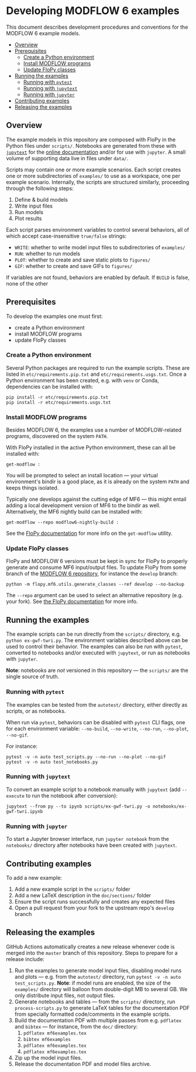 # Developing MODFLOW 6 examples

This document describes development procedures and conventions for the MODFLOW 6 example models.

<!-- START doctoc generated TOC please keep comment here to allow auto update -->
<!-- DON'T EDIT THIS SECTION, INSTEAD RE-RUN doctoc TO UPDATE -->

- [Overview](#overview)
- [Prerequisites](#prerequisites)
  - [Create a Python environment](#create-a-python-environment)
  - [Install MODFLOW programs](#install-modflow-programs)
  - [Update FloPy classes](#update-flopy-classes)
- [Running the examples](#running-the-examples)
  - [Running with `pytest`](#running-with-pytest)
  - [Running with `jupytext`](#running-with-jupytext)
  - [Running with `jupyter`](#running-with-jupyter)
- [Contributing examples](#contributing-examples)
- [Releasing the examples](#releasing-the-examples)

<!-- END doctoc generated TOC please keep comment here to allow auto update -->

## Overview

The example models in this repository are composed with FloPy in the Python files under `scripts/`. Notebooks are generated from these with [`jupytext`](https://github.com/mwouts/jupytext) for the [online documentation](https://modflow6-examples.readthedocs.io/en/stable/) and/or for use with `jupyter`. A small volume of supporting data live in files under `data/`.

Scripts may contain one or more example scenarios. Each script creates one or more subdirectories of `examples/` to use as a workspace, one per example scenario. Internally, the scripts are structured similarly, proceeding through the following steps:

1. Define & build models
2. Write input files
3. Run models
4. Plot results

Each script parses environment variables to control several behaviors, all of which accept case-insensitive `true/false` strings:

- `WRITE`: whether to write model input files to subdirectories of `examples/`
- `RUN`: whether to run models
- `PLOT`: whether to create and save static plots to `figures/`
- `GIF`: whether to create and save GIFs to `figures/`

If variables are not found, behaviors are enabled by default. If `BUILD` is false, none of the other

## Prerequisites

To develop the examples one must first:

- create a Python environment
- install MODFLOW programs
- update FloPy classes

### Create a Python environment

Several Python packages are required to run the example scripts. These are listed in `etc/requirements.pip.txt` and `etc/requirements.usgs.txt`. Once a Python environment has been created, e.g. with `venv` or Conda, dependencies can be installed with:

```shell
pip install -r etc/requirements.pip.txt
pip install -r etc/requirements.usgs.txt
```

### Install MODFLOW programs

Besides MODFLOW 6, the examples use a number of MODFLOW-related programs, discovered on the system `PATH`.

With FloPy installed in the active Python environment, these can all be installed with:

```shell
get-modflow :
```

You will be prompted to select an install location &mdash; your virtual environment's bindir is a good place, as it is already on the system `PATH` and keeps things isolated.

Typically one develops against the cutting edge of MF6 &mdash; this might entail adding a local development version of MF6 to the bindir as well. Alternatively, the MF6 nightly build can be installed with:

```shell
get-modflow --repo modflow6-nightly-build :
```

See the [FloPy documentation](https://flopy.readthedocs.io/en/stable/md/get_modflow.html) for more info on the `get-modflow` utility.

### Update FloPy classes

FloPy and MODFLOW 6 versions must be kept in sync for FloPy to properly generate and consume MF6 input/output files. To update FloPy from some branch of the [MODFLOW 6 repository](https://github.com/MODFLOW-USGS/modflow6), for instance the `develop` branch:

```shell
python -m flopy.mf6.utils.generate_classes --ref develop --no-backup
```

The `--repo` argument can be used to select an alternative repository (e.g. your fork). See [the FloPy documentation](https://flopy.readthedocs.io/en/stable/md/generate_classes.html) for more info.

## Running the examples

The example scripts can be run directly from the `scripts/` directory, e.g. `python ex-gwf-twri.py`. The environment variables described above can be used to control their behavior. The examples can also be run with `pytest`, converted to notebooks and/or executed with `jupytext`, or run as notebooks with `jupyter`.

**Note**: notebooks are *not* versioned in this repository &mdash; the `scripts/` are the single source of truth.

### Running with `pytest`

The examples can be tested from the `autotest/` directory, either directly as scripts, or as notebooks.

When run via `pytest`, behaviors can be disabled with `pytest` CLI flags, one for each environment variable: `--no-build`, `--no-write`, `--no-run`, `--no-plot`, `--no-gif`.

For instance:

```shell
pytest -v -n auto test_scripts.py --no-run --no-plot --no-gif
pytest -v -n auto test_notebooks.py
```

### Running with `jupytext`

To convert an example script to a notebook manually with `jupytext` (add `--execute` to run the notebook after conversion):

```shell
jupytext --from py --to ipynb scripts/ex-gwf-twri.py -o notebooks/ex-gwf-twri.ipynb
```

### Running with `jupyter`

To start a Jupyter browser interface, run `jupyter notebook` from the `notebooks/` directory after notebooks have been created with `jupytext`.

## Contributing examples

To add a new example:

1. Add a new example script in the `scripts/` folder
2. Add a new LaTeX description in the `doc/sections/` folder
3. Ensure the script runs successfully and creates any expected files
3. Open a pull request from your fork to the upstream repo's `develop` branch

## Releasing the examples

GitHub Actions automatically creates a new release whenever code is merged into the `master` branch of this repository. Steps to prepare for a release include:

1. Run the examples to generate model input files, disabling model runs and plots &mdash; e.g. from the `autotest/` directory, run `pytest -v -n auto test_scripts.py`. **Note**: if model runs are enabled, the size of the `examples/` directory will balloon from double-digit MB to several GB. We only distribute input files, not output files.
2. Generate notebooks and tables &mdash; from the `scripts/` directory, run `process-scripts.py` to generate LaTeX tables for the documentation PDF from specially formatted code/comments in the example scripts.
3. Build the documentation PDF with multiple passes from e.g. `pdflatex` and `bibtex` &mdash; for instance, from the `doc/` directory:
    1. `pdflatex mf6examples.tex`
    2. `bibtex mf6examples`
    3. `pdflatex mf6examples.tex`
    4. `pdflatex mf6examples.tex`
4. Zip up the model input files.
5. Release the documentation PDF and model files archive.
